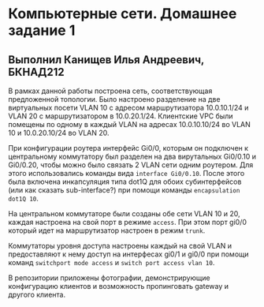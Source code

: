 # Компьютерные сети. Домашнее задание 1
## Выполнил Канищев Илья Андреевич, БКНАД212
В рамках данной работы построена сеть, соответствующая предложенной топологии. Было настроено разделение на две виртуальных посети VLAN 10 с адресом маршрутизатора 10.0.10.1/24 и VLAN 20 с маршрутизатором в 10.0.20.1/24. Клиентские VPC были помещены по одному в каждый VLAN на адресах 10.0.10.10/24 во VLAN 10 и 10.0.20.10/24 во VLAN 20.

При конфигурации роутера интерфейс Gi0/0, которым он подключен к центральному коммутатору был разделен на два вирутальных Gi0/0.10 и Gi0/0.20, чтобы можно было связать 2 VLAN сети одним роутером. Для этого использовались команды вида `interface Gi0/0.10`. После этого была включена инкапсуляция типа dot1Q для обоих субинтерфейсов (или как сказать sub-interface?) при помощи команды `encapsulation dot1Q 10`.

На центральном коммутаторе были созданы обе сети VLAN 10 и 20, каждая настроена на свой порт в режиме `access`. При этом порт gi0/0 который идет на маршрутизатор настроен в режим `trunk`.

Коммутаторы уровня доступа настроены каждый на свой VLAN и предоставляют к нему доступ на интерфесах gi0/1 и gi0/0 при помощи команд `switchport mode access`  и `switch port access vlan 10`.

В репозитории приложены фотографии, демонстрирующие конфигурацию клиентов и возможность пропинговать gateway и другого клиента.
